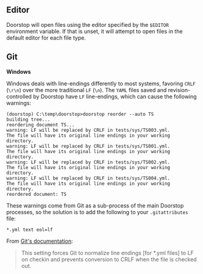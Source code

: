 ## Editor

Doorstop will open files using the editor specified by the `$EDITOR` environment variable. If that is unset, it will attempt to open files in the default editor for each file type.

## Git

**Windows**

Windows deals with line-endings differently to most systems, favoring `CRLF` (`\r\n`) over the more traditional `LF` (`\n`).
The `YAML` files saved and revision-controlled by Doorstop have `LF`
line-endings, which can cause the following warnings:

```
(doorstop) C:\temp\doorstop>doorstop reorder --auto TS
building tree...
reordering document TS...
warning: LF will be replaced by CRLF in tests/sys/TS003.yml.
The file will have its original line endings in your working directory.
warning: LF will be replaced by CRLF in tests/sys/TS001.yml.
The file will have its original line endings in your working directory.
warning: LF will be replaced by CRLF in tests/sys/TS002.yml.
The file will have its original line endings in your working directory.
warning: LF will be replaced by CRLF in tests/sys/TS004.yml.
The file will have its original line endings in your working directory.
reordered document: TS
```

These warnings come from Git as a sub-process of the main Doorstop processes,
so the solution is to add the following to your `.gitattributes` file:

```
*.yml text eol=lf
```

From [Git's documentation](https://git-scm.com/docs/gitattributes):

> This setting forces Git to normalize line endings [for \*.yml files] to LF on checkin and prevents conversion to CRLF when the file is checked out.
